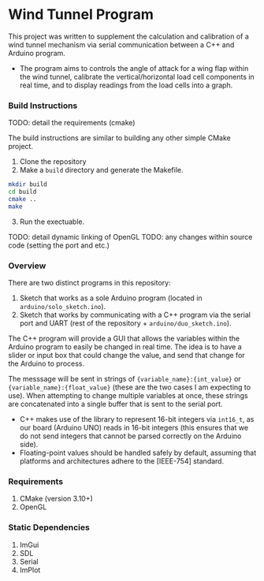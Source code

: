 # Wind Tunnel Program

This project was written to supplement the calculation and calibration of a wind tunnel mechanism via serial communication between a C++ and Arduino program. 
- The program aims to controls the angle of attack for a wing flap within the wind tunnel, calibrate the vertical/horizontal load cell components in real time, and to display readings from the load cells into a graph.

### Build Instructions
TODO: detail the requirements (cmake)

The build instructions are similar to building any other simple CMake project.
1. Clone the repository
2. Make a `build` directory and generate the Makefile. 
```bash
mkdir build
cd build
cmake ..
make
```
3. Run the exectuable.

TODO: detail dynamic linking of OpenGL
TODO: any changes within source code (setting the port and etc.)

### Overview

There are two distinct programs in this repository: 

1. Sketch that works as a sole Arduino program (located in `arduino/solo_sketch.ino`).
2. Sketch that works by communicating with a C++ program via the serial port and UART (rest of the repository + `arduino/duo_sketch.ino`).

The C++ program will provide a GUI that allows the variables within the Arduino program to easily be changed in real time. The idea is to have a slider or input box that could change the value, and send that change for the Arduino to process.

The messsage will be sent in strings of `{variable_name}:{int_value}` or `{variable_name}:{float_value}` (these are the two cases I am expecting to use). When attempting to change multiple variables at once, these strings are concatenated into a single buffer that is sent to the serial port.
- C++ makes use of the <cstdint> library to represent 16-bit integers via `int16_t`, as our board (Arduino UNO) reads in 16-bit integers (this ensures that we do not send integers that cannot be parsed correctly on the Arduino side).
- Floating-point values should be handled safely by default, assuming that platforms and architectures adhere to the [IEEE-754] standard.

### Requirements
1. CMake (version 3.10+)
2. OpenGL

### Static Dependencies
1. ImGui
2. SDL
3. Serial
4. ImPlot



